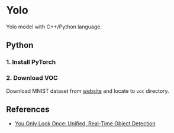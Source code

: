 # Yolo

Yolo model with C++/Python language.


## Python

### 1. Install PyTorch


### 2. Download VOC

Download MNIST dataset from [website](http://host.robots.ox.ac.uk/pascal/VOC/) and locate to `voc` directory.



## References

* [You Only Look Once: Unified, Real-Time Object Detection](https://arxiv.org/abs/1506.02640)
